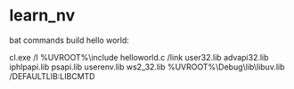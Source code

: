 # learn_nv

bat commands build hello world:

cl.exe  /I %UVROOT%\include helloworld.c   /link user32.lib advapi32.lib iphlpapi.lib psapi.lib  userenv.lib  ws2_32.lib  %UVROOT%\Debug\lib\libuv.lib /DEFAULTLIB:LIBCMTD
